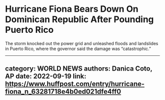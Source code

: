 # Hurricane Fiona Bears Down On Dominican Republic After Pounding Puerto Rico

The storm knocked out the power grid and unleashed floods and landslides in Puerto Rico, where the governor said the damage was “catastrophic.”

---
category: WORLD NEWS
authors: Danica Coto, AP
date: 2022-09-19
link: https://www.huffpost.com/entry/hurricane-fiona_n_63281718e4b0ed021dfe4ff0
---
